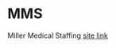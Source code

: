 # MMS
Miller Medical Staffing
[site link](https://htmlpreview.github.io/?https://github.com/miamija7/mms/blob/main/index.html)

